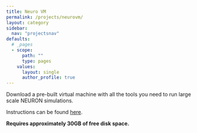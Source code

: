 ```yaml
---
title: Neuro VM
permalink: /projects/neurovm/
layout: category
sidebar:
  nav: "projectsnav"
defaults:
  # _pages
  - scope:
      path: ""
      type: pages
    values:
      layout: single
      author_profile: true
---
```

Download a pre-built virtual machine with all the tools you need to run large scale NEURON simulations.

Instructions can be found [here](/assets/CompNeuroVMInstructions.pdf).

**Requires approximately 30GB of free disk space.**
